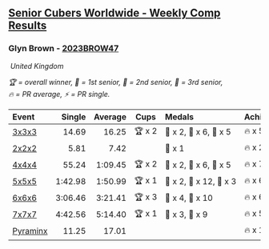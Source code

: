 <style>table {white-space: nowrap;}</style>
<link rel="stylesheet" type="text/css" href="/scw-comp/css/flags.css" />

## [Senior Cubers Worldwide - Weekly Comp Results](/scw-comp/results/)
### Glyn Brown - [2023BROW47](https://www.worldcubeassociation.org/persons/2023BROW47)

<i class="flag flag-GB" />&nbsp;United Kingdom

<span style="white-space: nowrap;">🏆 = overall winner</span>, <span style="white-space: nowrap;">🥇 = 1st senior</span>, <span style="white-space: nowrap;">🥈 = 2nd senior</span>, <span style="white-space: nowrap;">🥉 = 3rd senior</span>, <span style="white-space: nowrap;">🔥 = PR average</span>, <span style="white-space: nowrap;">⚡ = PR single</span>.

| Event | Single | Average | Cups | Medals | Achievements|
| :-- | --: | --: | :--: | :-- | :-- |
| [3x3x3](333.md) | 14.69 | 16.25 | 🏆 x 2 | 🥇 x 2, 🥈 x 6, 🥉 x 5 | 🔥 x 5, ⚡ x 9 |
| [2x2x2](222.md) | 5.81 | 7.42 |  | 🥈 x 1 | 🔥 x 2, ⚡ x 3 |
| [4x4x4](444.md) | 55.24 | 1:09.45 | 🏆 x 2 | 🥇 x 2, 🥈 x 6, 🥉 x 5 | 🔥 x 7, ⚡ x 6 |
| [5x5x5](555.md) | 1:42.98 | 1:50.99 | 🏆 x 1 | 🥇 x 2, 🥈 x 12, 🥉 x 3 | 🔥 x 6, ⚡ x 5 |
| [6x6x6](666.md) | 3:06.46 | 3:21.41 | 🏆 x 3 | 🥇 x 4, 🥈 x 10 | 🔥 x 6, ⚡ x 5 |
| [7x7x7](777.md) | 4:42.56 | 5:14.40 | 🏆 x 1 | 🥇 x 3, 🥈 x 9 | 🔥 x 5, ⚡ x 6 |
| [Pyraminx](pyram.md) | 11.25 | 17.01 |  |  | 🔥 x 1, ⚡ x 1 |

<!-- Global site tag (gtag.js) - Google Analytics -->
<script async src="https://www.googletagmanager.com/gtag/js?id=UA-86348435-3"></script>
<script>window.dataLayer = window.dataLayer || []; function gtag() {dataLayer.push(arguments);} gtag('js', new Date()); gtag('config', 'UA-86348435-3');</script>
